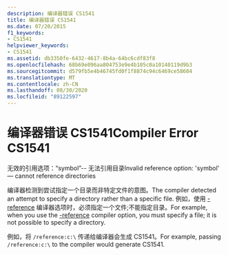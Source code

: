 ```yaml
---
description: 编译器错误 CS1541
title: 编译器错误 CS1541
ms.date: 07/20/2015
f1_keywords:
- CS1541
helpviewer_keywords:
- CS1541
ms.assetid: db3350fe-6432-4617-8b4a-64bc6cdf83f8
ms.openlocfilehash: 68b69e096aa804753e9e4b105c0a10140119d9b3
ms.sourcegitcommit: d579fb5e4b46745fd0f1f8874c94c6469ce58604
ms.translationtype: MT
ms.contentlocale: zh-CN
ms.lasthandoff: 08/30/2020
ms.locfileid: "89122597"
---
```

# <a name="compiler-error-cs1541"></a><span data-ttu-id="2b5eb-103">编译器错误 CS1541</span><span class="sxs-lookup"><span data-stu-id="2b5eb-103">Compiler Error CS1541</span></span>
<span data-ttu-id="2b5eb-104">无效的引用选项：“symbol”-- 无法引用目录</span><span class="sxs-lookup"><span data-stu-id="2b5eb-104">Invalid reference option: 'symbol' — cannot reference directories</span></span>  
  
 <span data-ttu-id="2b5eb-105">编译器检测到尝试指定一个目录而非特定文件的意图。</span><span class="sxs-lookup"><span data-stu-id="2b5eb-105">The compiler detected an attempt to specify a directory rather than a specific file.</span></span> <span data-ttu-id="2b5eb-106">例如，使用 [-reference](../language-reference/compiler-options/reference-compiler-option.md) 编译器选项时，必须指定一个文件;不能指定目录。</span><span class="sxs-lookup"><span data-stu-id="2b5eb-106">For example, when you use the [-reference](../language-reference/compiler-options/reference-compiler-option.md) compiler option, you must specify a file; it is not possible to specify a directory.</span></span>  
  
 <span data-ttu-id="2b5eb-107">例如，将 `/reference:c:\` 传递给编译器会生成 CS1541。</span><span class="sxs-lookup"><span data-stu-id="2b5eb-107">For example, passing `/reference:c:\` to the compiler would generate CS1541.</span></span>
